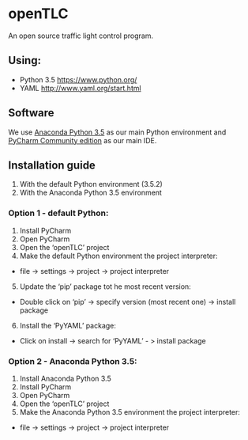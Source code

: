 # openTLC
An open source traffic light control program.

## Using:
- Python 3.5 https://www.python.org/
- YAML http://www.yaml.org/start.html

## Software
We use [Anaconda Python 3.5](https://www.continuum.io/downloads#windows) as our main Python environment and [PyCharm Community edition](https://www.jetbrains.com/pycharm/download/download-thanks.html?platform=windows&code=PCC) as our main IDE.

## Installation guide
1. With the default Python environment (3.5.2) 
2. With the Anaconda Python 3.5 environment

### Option 1 - default Python:
1. Install PyCharm
2. Open PyCharm
3. Open the ‘openTLC’ project
4. Make the default Python environment the project interpreter:
* file -> settings -> project -> project interpreter
5. Update the ‘pip’ package tot he most recent version:
* Double click on ‘pip’ -> specify version (most recent one) -> install package
6. Install the ‘PyYAML’ package:
* Click on install -> search for ‘PyYAML’ - > install package

### Option 2 - Anaconda Python 3.5:
1. Install Anaconda Python 3.5
2. Install PyCharm
3. Open PyCharm
4. Open the ‘openTLC’ project
5. Make the Anaconda Python 3.5 environment the project interpreter:
* file -> settings -> project -> project interpreter
